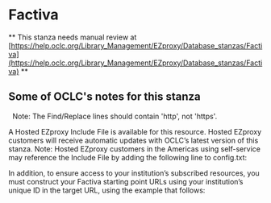# Factiva
** This stanza needs manual review at [https://help.oclc.org/Library_Management/EZproxy/Database_stanzas/Factiva](https://help.oclc.org/Library_Management/EZproxy/Database_stanzas/Factiva) **

## Some of OCLC's notes for this stanza

&nbsp; Note: The Find/Replace lines should contain 'http', not 'https'.

A Hosted EZproxy Include File is available for this resource. Hosted EZproxy customers will receive automatic updates with OCLC&rsquo;s latest version of this stanza. Note: Hosted EZproxy customers in the Americas using self-service may reference the Include File by adding the following line to config.txt:

In addition, to ensure access to your institution&rsquo;s subscribed resources, you must construct your Factiva starting point URLs using your institution&rsquo;s unique ID in the target URL, using the example that follows:

&nbsp;
